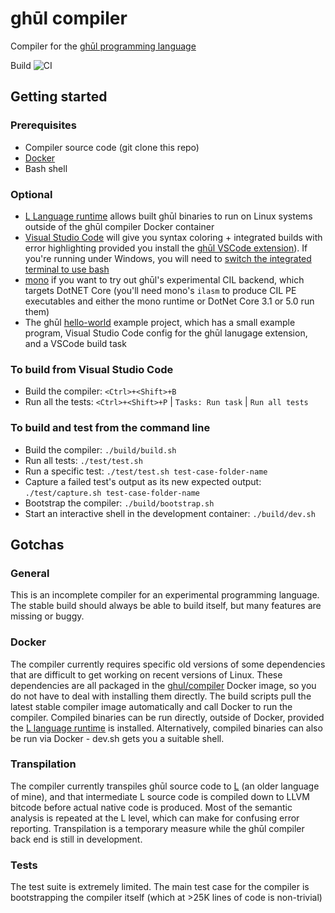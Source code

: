 # ghūl compiler

Compiler for the [ghūl programming language](https://www.ghul.io)

Build ![CI](https://github.com/degory/ghul/workflows/CI/badge.svg?branch=master)

## Getting started

### Prerequisites

- Compiler source code (git clone this repo)
- [Docker](https://www.docker.com)
- Bash shell

### Optional

- [L Language runtime](https://github.com/degory/llc/releases) allows built ghūl binaries to run on Linux systems outside of the ghūl compiler Docker container
- [Visual Studio Code](https://code.visualstudio.com) will give you syntax coloring + integrated builds with error highlighting provided you install the [ghūl VSCode extension](https://github.com/degory/ghul-vsce/releases)). If you're running under Windows, you will need to [switch the integrated terminal to use bash](https://code.visualstudio.com/docs/editor/integrated-terminal)
- [mono](https://www.mono-project.com/docs/getting-started/install/linux/) if you want to try out ghūl's experimental CIL backend, which targets DotNET Core (you'll need mono's `ilasm` to produce CIL PE executables and either the mono runtime or DotNet Core 3.1 or 5.0 run them)
- The ghūl [hello-world](https://github.com/degory/hello-world) example project, which has a small example program, Visual Studio Code config for the ghūl lanugage extension, and a VSCode build task

### To build from Visual Studio Code

- Build the compiler: `<Ctrl>+<Shift>+B`
- Run all the tests: `<Ctrl>+<Shift>+P` | `Tasks: Run task` | `Run all tests`

### To build and test from the command line

- Build the compiler: `./build/build.sh`
- Run all tests: `./test/test.sh`
- Run a specific test: `./test/test.sh test-case-folder-name`
- Capture a failed test's output as its new expected output: `./test/capture.sh test-case-folder-name`
- Bootstrap the compiler: `./build/bootstrap.sh`
- Start an interactive shell in the development container: `./build/dev.sh`

## Gotchas

### General

This is an incomplete compiler for an experimental programming language. The stable build should always be able to build itself, but many features are missing or buggy.

### Docker

The compiler currently requires specific old versions of some dependencies that are difficult to get working on recent versions of Linux. These dependencies are all packaged in the [ghul/compiler](https://cloud.docker.com/swarm/ghul/repository/docker/ghul/compiler/general) Docker image, so you do not have to deal with installing them directly. The build scripts pull the latest stable compiler image automatically and call Docker to run the compiler. Compiled binaries can be run directly, outside of Docker, provided the [L language runtime](https://github.com/degory/llc/releases) is installed. Alternatively, compiled binaries can also be run via Docker - dev.sh gets you a suitable shell.

### Transpilation

The compiler currently transpiles ghūl source code to [L](https://github.com/degory/llc) (an older language of mine), and that intermediate L source code is compiled down to LLVM bitcode before actual native code is produced. Most of the semantic analysis is repeated at the L level, which can make for confusing error reporting. Transpilation is a temporary measure while the ghūl compiler back end is still in development.

### Tests

The test suite is extremely limited. The main test case for the compiler is bootstrapping the compiler itself (which at >25K lines of code is non-trivial)
